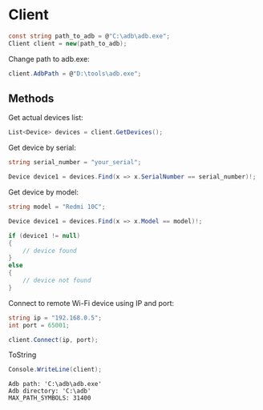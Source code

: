 # Client
``` csharp
const string path_to_adb = @"C:\adb\adb.exe";
Client client = new(path_to_adb);
```
Change path to adb.exe:
``` csharp
client.AdbPath = @"D:\tools\adb.exe";
```
## Methods
Get actual devices list:
``` csharp
List<Device> devices = client.GetDevices();
```
Get device by serial:
``` csharp
string serial_number = "your_serial";

Device device1 = devices.Find(x => x.SerialNumber == serial_number)!;
```
Get device by model:
``` csharp
string model = "Redmi 10C";

Device device1 = devices.Find(x => x.Model == model)!;
```
``` csharp
if (device1 != null)
{
    // device found
}
else
{
    // device not found
}
```
Connect to remote Wi-Fi device using IP and port:
``` csharp
string ip = "192.168.0.5";
int port = 65001;

client.Connect(ip, port);
```
ToString
``` csharp
Console.WriteLine(client);
```
```
Adb path: 'C:\adb\adb.exe'
Adb directory: 'C:\adb'
MAX_PATH_SYMBOLS: 31400
```

